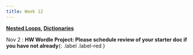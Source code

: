 ```yaml
---
title: Week 12
---
```


**[Nested Loops](https://docs.google.com/presentation/d/13I2n8tokNnE0bldCLQpTFb8TREBgDUkIBW1_cAq83DM/edit?usp=sharing), [Dictionaries](https://docs.google.com/presentation/d/1HbBktvDUT4rXjcoaOfBKL_1vcd5CrF72_IsXpNeG_sg/edit?usp=sharing)**

Nov 2
:  **HW Wordle Project: Please schedule review of your starter doc if you have not already**{: .label .label-red }

